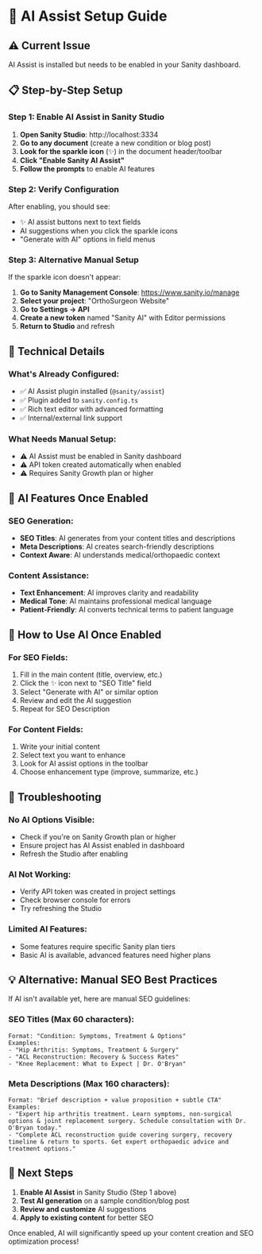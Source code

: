 # 🤖 AI Assist Setup Guide

## ⚠️ Current Issue
AI Assist is installed but needs to be enabled in your Sanity dashboard.

## 📋 Step-by-Step Setup

### Step 1: Enable AI Assist in Sanity Studio

1. **Open Sanity Studio**: http://localhost:3334
2. **Go to any document** (create a new condition or blog post)
3. **Look for the sparkle icon** (✨) in the document header/toolbar
4. **Click "Enable Sanity AI Assist"**
5. **Follow the prompts** to enable AI features

### Step 2: Verify Configuration

After enabling, you should see:
- ✨ AI assist buttons next to text fields
- AI suggestions when you click the sparkle icons
- "Generate with AI" options in field menus

### Step 3: Alternative Manual Setup

If the sparkle icon doesn't appear:

1. **Go to Sanity Management Console**: https://www.sanity.io/manage
2. **Select your project**: "OrthoSurgeon Website"
3. **Go to Settings → API**
4. **Create a new token** named "Sanity AI" with Editor permissions
5. **Return to Studio** and refresh

## 🔧 Technical Details

### What's Already Configured:
- ✅ AI Assist plugin installed (`@sanity/assist`)
- ✅ Plugin added to `sanity.config.ts`
- ✅ Rich text editor with advanced formatting
- ✅ Internal/external link support

### What Needs Manual Setup:
- ⚠️ AI Assist must be enabled in Sanity dashboard
- ⚠️ API token created automatically when enabled
- ⚠️ Requires Sanity Growth plan or higher

## 🎯 AI Features Once Enabled

### SEO Generation:
- **SEO Titles**: AI generates from your content titles and descriptions
- **Meta Descriptions**: AI creates search-friendly descriptions
- **Context Aware**: AI understands medical/orthopaedic context

### Content Assistance:
- **Text Enhancement**: AI improves clarity and readability
- **Medical Tone**: AI maintains professional medical language
- **Patient-Friendly**: AI converts technical terms to patient language

## 📝 How to Use AI Once Enabled

### For SEO Fields:
1. Fill in the main content (title, overview, etc.)
2. Click the ✨ icon next to "SEO Title" field
3. Select "Generate with AI" or similar option
4. Review and edit the AI suggestion
5. Repeat for SEO Description

### For Content Fields:
1. Write your initial content
2. Select text you want to enhance
3. Look for AI assist options in the toolbar
4. Choose enhancement type (improve, summarize, etc.)

## 🚨 Troubleshooting

### No AI Options Visible:
- Check if you're on Sanity Growth plan or higher
- Ensure project has AI Assist enabled in dashboard
- Refresh the Studio after enabling

### AI Not Working:
- Verify API token was created in project settings
- Check browser console for errors
- Try refreshing the Studio

### Limited AI Features:
- Some features require specific Sanity plan tiers
- Basic AI is available, advanced features need higher plans

## 💡 Alternative: Manual SEO Best Practices

If AI isn't available yet, here are manual SEO guidelines:

### SEO Titles (Max 60 characters):
```
Format: "Condition: Symptoms, Treatment & Options"
Examples:
- "Hip Arthritis: Symptoms, Treatment & Surgery"
- "ACL Reconstruction: Recovery & Success Rates"
- "Knee Replacement: What to Expect | Dr. O'Bryan"
```

### Meta Descriptions (Max 160 characters):
```
Format: "Brief description + value proposition + subtle CTA"
Examples:
- "Expert hip arthritis treatment. Learn symptoms, non-surgical options & joint replacement surgery. Schedule consultation with Dr. O'Bryan today."
- "Complete ACL reconstruction guide covering surgery, recovery timeline & return to sports. Get expert orthopaedic advice and treatment options."
```

## 🎉 Next Steps

1. **Enable AI Assist** in Sanity Studio (Step 1 above)
2. **Test AI generation** on a sample condition/blog post
3. **Review and customize** AI suggestions
4. **Apply to existing content** for better SEO

Once enabled, AI will significantly speed up your content creation and SEO optimization process!